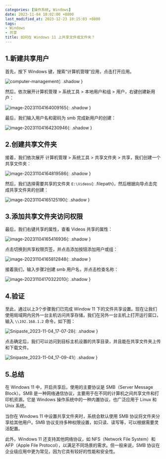 ```yaml
---
categories: [操作系统, Windows]
date: 2023-11-04 18:02:00 +0800
last_modified_at: 2023-12-23 10:15:03 +0800
tags:
- Windows
- 共享
title: 如何在 Windows 11 上共享文件或文件夹？
---
```


## 1.新建共享用户

首先，按下 Windows 键，搜索“计算机管理”应用，点击打开应用。

![computer-management](/img/computer-management.png){: .shadow }

然后，依次展开<kbd>计算机管理</kbd> > <kbd>系统工具</kbd> > <kbd>本地用户和组</kbd> > <kbd>用户</kbd>，右键创建新用户：

![image-20231104164009165](/img/image-20231104164009165.png){: .shadow }

最后，我们输入用户名和密码为 smb 完成新用户的创建：

![image-20231104164230946](/img/image-20231104164230946.png){: .shadow }

## 2.创建共享文件夹

接着，我们依次展开 <kbd>计算机管理</kbd> > <kbd>系统工具</kbd> > <kbd>共享文件夹</kbd> > <kbd>共享</kbd>，我们创建一个共享文件夹：

![image-20231104164819586](/img/image-20231104164819586.png){: .shadow }

然后，我们选择需要共享的文件夹 `E:\Videos`{: .filepath}，然后根据向导点击完成共享文件夹的创建：

![image-20231104165125190](/img/image-20231104165125190.png){: .shadow }


## 3.添加共享文件夹访问权限

最后，我们右键共享的属性，查看 Videos 共享的属性：

![image-20231104165416936](/img/image-20231104165416936.png){: .shadow }

点击切换到共享权限页签，并点击添加按钮添加用户或组：

![image-20231104165812848](/img/image-20231104165812848.png){: .shadow }

接着我们，输入步骤2创建 smb 用户名，并点击检查名称：

![image-20231104170322010](/img/image-20231104170322010.png){: .shadow }

## 4.验证
至此，通过以上3个步骤我们已完成 Window 11 下的文件共享设置。现在让我们使用局域网内另外一台主机访问共享存储，我们在另外一台主机上打开运行窗口，输入 `\\192.168.1.2` 命令，如下图：

![Snipaste_2023-11-04_17-07-28](/img/Snipaste_2023-11-04_17-07-28.png){: .shadow }

点击确定后，我们可以访问到目标主机设置的共享目录，并且能在共享文件夹上传和下载文件。

![Snipaste_2023-11-04_17-09-41](/img/Snipaste_2023-11-04_17-09-41.png){: .shadow }

## 5.总结

在 Windows 11 中，开启共享后，使用的主要协议是 SMB（Server Message Block）。SMB 是一种网络通信协议，主要用于在不同的计算机之间共享文件和打印机资源。它是 Windows 操作系统中的一种内置协议，也广泛应用于 Linux 和 Unix 系统。

当你在 Windows 11 中设置共享文件夹时，系统会默认使用 SMB 协议将文件夹分享给其他用户。SMB 协议支持多种权限设置，如只读、读写等，可以根据需要灵活配置。

此外，Windows 11 还支持其他网络协议，如 NFS（Network File System）和 AFP（Apple File Protocol），以满足不同场景的需求。但一般来说，SMB 协议在企业级应用中更为常见，因为它具有较好的性能和安全性。
